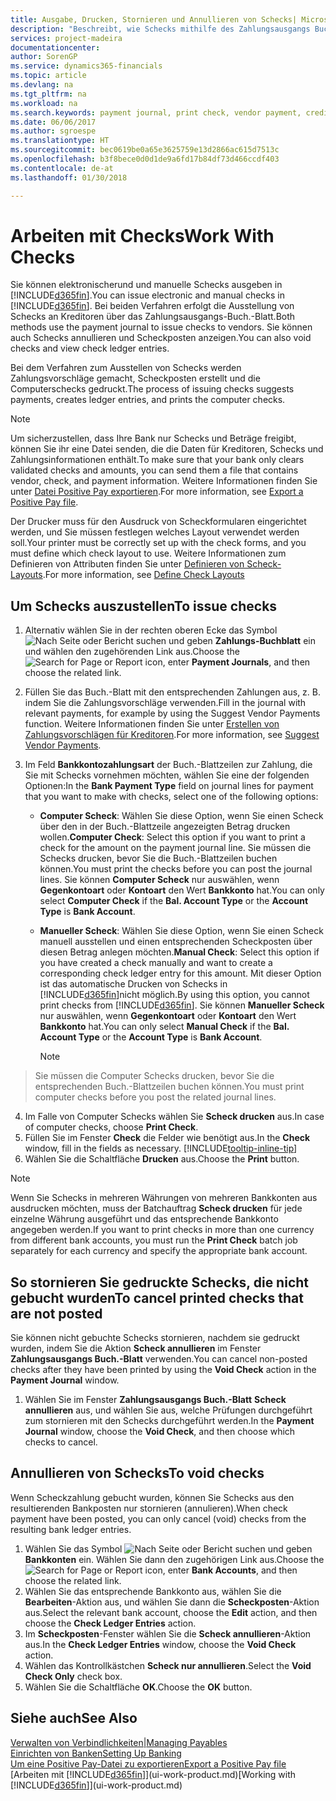 ```yaml
---
title: Ausgabe, Drucken, Stornieren und Annullieren von Schecks| Microsoft Docs
description: "Beschreibt, wie Schecks mithilfe des Zahlungsausgangs Buch.-Blattes, ausgegeben, gedruckt oder annulliert werden oder wie Check-Sachposteneinträge in Finance and Operations, Business edition angezeigt werden."
services: project-madeira
documentationcenter: 
author: SorenGP
ms.service: dynamics365-financials
ms.topic: article
ms.devlang: na
ms.tgt_pltfrm: na
ms.workload: na
ms.search.keywords: payment journal, print check, vendor payment, creditor, debt, balance due, AP
ms.date: 06/06/2017
ms.author: sgroespe
ms.translationtype: HT
ms.sourcegitcommit: bec0619be0a65e3625759e13d2866ac615d7513c
ms.openlocfilehash: b3f8bece0d0d1de9a6fd17b84df73d466ccdf403
ms.contentlocale: de-at
ms.lasthandoff: 01/30/2018

---
```

# <a name="work-with-checks"></a><span data-ttu-id="2ffdb-103">Arbeiten mit Checks</span><span class="sxs-lookup"><span data-stu-id="2ffdb-103">Work With Checks</span></span>
<span data-ttu-id="2ffdb-104">Sie können elektronischerund und manuelle Schecks ausgeben in [!INCLUDE[d365fin](includes/d365fin_md.md)].</span><span class="sxs-lookup"><span data-stu-id="2ffdb-104">You can issue electronic and manual checks in [!INCLUDE[d365fin](includes/d365fin_md.md)].</span></span> <span data-ttu-id="2ffdb-105">Bei beiden Verfahren erfolgt die Ausstellung von Schecks an Kreditoren über das Zahlungsausgangs-Buch.-Blatt.</span><span class="sxs-lookup"><span data-stu-id="2ffdb-105">Both methods use the payment journal to issue checks to vendors.</span></span> <span data-ttu-id="2ffdb-106">Sie können auch Schecks annullieren und Scheckposten anzeigen.</span><span class="sxs-lookup"><span data-stu-id="2ffdb-106">You can also void checks and view check ledger entries.</span></span>

<span data-ttu-id="2ffdb-107">Bei dem Verfahren zum Ausstellen von Schecks werden Zahlungsvorschläge gemacht, Scheckposten erstellt und die Computerschecks gedruckt.</span><span class="sxs-lookup"><span data-stu-id="2ffdb-107">The process of issuing checks suggests payments, creates ledger entries, and prints the computer checks.</span></span>

> [!NOTE]  
>   <span data-ttu-id="2ffdb-108">Um sicherzustellen, dass Ihre Bank nur Schecks und Beträge freigibt, können Sie ihr eine Datei senden, die die Daten für Kreditoren, Schecks und Zahlungsinformationen enthält.</span><span class="sxs-lookup"><span data-stu-id="2ffdb-108">To make sure that your bank only clears validated checks and amounts, you can send them a file that contains vendor, check, and payment information.</span></span> <span data-ttu-id="2ffdb-109">Weitere Informationen finden Sie unter [Datei Positive Pay exportieren](finance-how-positive-pay.md).</span><span class="sxs-lookup"><span data-stu-id="2ffdb-109">For more information, see [Export a Positive Pay file](finance-how-positive-pay.md).</span></span>

<span data-ttu-id="2ffdb-110">Der Drucker muss für den Ausdruck von Scheckformularen eingerichtet werden, und Sie müssen festlegen welches Layout verwendet werden soll.</span><span class="sxs-lookup"><span data-stu-id="2ffdb-110">Your printer must be correctly set up with the check forms, and you must define which check layout to use.</span></span> <span data-ttu-id="2ffdb-111">Weitere Informationen zum Definieren von Attributen finden Sie unter [Definieren von Scheck-Layouts](finance-how-define-check-layouts.md).</span><span class="sxs-lookup"><span data-stu-id="2ffdb-111">For more information, see [Define Check Layouts](finance-how-define-check-layouts.md)</span></span>

## <a name="to-issue-checks"></a><span data-ttu-id="2ffdb-112">Um Schecks auszustellen</span><span class="sxs-lookup"><span data-stu-id="2ffdb-112">To issue checks</span></span>
1. <span data-ttu-id="2ffdb-113">Alternativ wählen Sie in der rechten oberen Ecke das Symbol ![Nach Seite oder Bericht suchen](media/ui-search/search_small.png "Nach Seite oder Bericht suchen") und geben **Zahlungs-Buchblatt** ein und wählen den zugehörenden Link aus.</span><span class="sxs-lookup"><span data-stu-id="2ffdb-113">Choose the ![Search for Page or Report](media/ui-search/search_small.png "Search for Page or Report icon") icon, enter **Payment Journals**, and then choose the related link.</span></span>
2. <span data-ttu-id="2ffdb-114">Füllen Sie das Buch.-Blatt mit den entsprechenden Zahlungen aus, z. B. indem Sie die Zahlungsvorschläge verwenden.</span><span class="sxs-lookup"><span data-stu-id="2ffdb-114">Fill in the journal with relevant payments, for example by using the Suggest Vendor Payments function.</span></span> <span data-ttu-id="2ffdb-115">Weitere Informationen finden Sie unter [Erstellen von Zahlungsvorschlägen für Kreditoren](payables-how-suggest-vendor-payments.md).</span><span class="sxs-lookup"><span data-stu-id="2ffdb-115">For more information, see [Suggest Vendor Payments](payables-how-suggest-vendor-payments.md).</span></span>
3. <span data-ttu-id="2ffdb-116">Im Feld **Bankkontozahlungsart** der Buch.-Blattzeilen zur Zahlung, die Sie mit Schecks vornehmen möchten, wählen Sie eine der folgenden Optionen:</span><span class="sxs-lookup"><span data-stu-id="2ffdb-116">In the **Bank Payment Type** field on journal lines for payment that you want to make with checks, select one of the following options:</span></span>

   * <span data-ttu-id="2ffdb-117">**Computer Scheck**: Wählen Sie diese Option, wenn Sie einen Scheck über den in der Buch.-Blattzeile angezeigten Betrag drucken wollen.</span><span class="sxs-lookup"><span data-stu-id="2ffdb-117">**Computer Check**: Select this option if you want to print a check for the amount on the payment journal line.</span></span> <span data-ttu-id="2ffdb-118">Sie müssen die Schecks drucken, bevor Sie die Buch.-Blattzeilen buchen können.</span><span class="sxs-lookup"><span data-stu-id="2ffdb-118">You must print the checks before you can post the journal lines.</span></span> <span data-ttu-id="2ffdb-119">Sie können **Computer Scheck** nur auswählen, wenn **Gegenkontoart** oder **Kontoart** den Wert **Bankkonto** hat.</span><span class="sxs-lookup"><span data-stu-id="2ffdb-119">You can only select **Computer Check** if the **Bal. Account Type** or the **Account Type** is **Bank Account**.</span></span>
   * <span data-ttu-id="2ffdb-120">**Manueller Scheck**: Wählen Sie diese Option, wenn Sie einen Scheck manuell ausstellen und einen entsprechenden Scheckposten über diesen Betrag anlegen möchten.</span><span class="sxs-lookup"><span data-stu-id="2ffdb-120">**Manual Check**: Select this option if you have created a check manually and want to create a corresponding check ledger entry for this amount.</span></span> <span data-ttu-id="2ffdb-121">Mit dieser Option ist das automatische Drucken von Schecks in [!INCLUDE[d365fin](includes/d365fin_md.md)]nicht möglich.</span><span class="sxs-lookup"><span data-stu-id="2ffdb-121">By using this option, you cannot print checks from [!INCLUDE[d365fin](includes/d365fin_md.md)].</span></span> <span data-ttu-id="2ffdb-122">Sie können **Manueller Scheck** nur auswählen, wenn **Gegenkontoart** oder **Kontoart** den Wert **Bankkonto** hat.</span><span class="sxs-lookup"><span data-stu-id="2ffdb-122">You can only select **Manual Check** if the **Bal. Account Type** or the **Account Type** is **Bank Account**.</span></span>

     > [!NOTE]  
>   <span data-ttu-id="2ffdb-123">Sie müssen die Computer Schecks drucken, bevor Sie die entsprechenden Buch.-Blattzeilen buchen können.</span><span class="sxs-lookup"><span data-stu-id="2ffdb-123">You must print computer checks before you post the related journal lines.</span></span>
4. <span data-ttu-id="2ffdb-124">Im Falle von Computer Schecks wählen Sie **Scheck drucken** aus.</span><span class="sxs-lookup"><span data-stu-id="2ffdb-124">In case of computer checks, choose **Print Check**.</span></span>
5. <span data-ttu-id="2ffdb-125">Füllen Sie im Fenster **Check** die Felder wie benötigt aus.</span><span class="sxs-lookup"><span data-stu-id="2ffdb-125">In the **Check** window, fill in the fields as necessary.</span></span> [!INCLUDE[tooltip-inline-tip](includes/tooltip-inline-tip_md.md)]
6. <span data-ttu-id="2ffdb-126">Wählen Sie die Schaltfläche **Drucken** aus.</span><span class="sxs-lookup"><span data-stu-id="2ffdb-126">Choose the **Print** button.</span></span>

> [!NOTE]  
>   <span data-ttu-id="2ffdb-127">Wenn Sie Schecks in mehreren Währungen von mehreren Bankkonten aus ausdrucken möchten, muss der Batchauftrag **Scheck drucken** für jede einzelne Währung ausgeführt und das entsprechende Bankkonto angegeben werden.</span><span class="sxs-lookup"><span data-stu-id="2ffdb-127">If you want to print checks in more than one currency from different bank accounts, you must run the **Print Check** batch job separately for each currency and specify the appropriate bank account.</span></span>

## <a name="to-cancel-printed-checks-that-are-not-posted"></a><span data-ttu-id="2ffdb-128">So stornieren Sie gedruckte Schecks, die nicht gebucht wurden</span><span class="sxs-lookup"><span data-stu-id="2ffdb-128">To cancel printed checks that are not posted</span></span>
<span data-ttu-id="2ffdb-129">Sie können nicht gebuchte Schecks stornieren, nachdem sie gedruckt wurden, indem Sie die Aktion **Scheck annullieren** im Fenster **Zahlungsausgangs Buch.-Blatt** verwenden.</span><span class="sxs-lookup"><span data-stu-id="2ffdb-129">You can cancel non-posted checks after they have been printed by using the **Void Check** action in the **Payment Journal** window.</span></span>

1. <span data-ttu-id="2ffdb-130">Wählen Sie im Fenster **Zahlungsausgangs Buch.-Blatt** **Scheck annullieren** aus, und wählen Sie aus, welche Prüfungen durchgeführt zum stornieren mit den Schecks durchgeführt werden.</span><span class="sxs-lookup"><span data-stu-id="2ffdb-130">In the **Payment Journal** window, choose the **Void Check**, and then choose which checks to cancel.</span></span>

## <a name="to-void-checks"></a><span data-ttu-id="2ffdb-131">Annullieren von Schecks</span><span class="sxs-lookup"><span data-stu-id="2ffdb-131">To void checks</span></span>
<span data-ttu-id="2ffdb-132">Wenn Scheckzahlung gebucht wurden, können Sie Schecks aus den resultierenden Bankposten nur stornieren (annulieren).</span><span class="sxs-lookup"><span data-stu-id="2ffdb-132">When check payment have been posted, you can only cancel (void) checks from the resulting bank ledger entries.</span></span>

1. <span data-ttu-id="2ffdb-133">Wählen Sie das Symbol ![Nach Seite oder Bericht suchen](media/ui-search/search_small.png "Nach Seite oder Bericht suchen") und geben **Bankkonten** ein. Wählen Sie dann den zugehörigen Link aus.</span><span class="sxs-lookup"><span data-stu-id="2ffdb-133">Choose the ![Search for Page or Report](media/ui-search/search_small.png "Search for Page or Report icon") icon, enter **Bank Accounts**, and then choose the related link.</span></span>
2. <span data-ttu-id="2ffdb-134">Wählen Sie das entsprechende Bankkonto aus, wählen Sie die **Bearbeiten**-Aktion aus, und wählen Sie dann die **Scheckposten**-Aktion aus.</span><span class="sxs-lookup"><span data-stu-id="2ffdb-134">Select the relevant bank account, choose the **Edit** action, and then choose the **Check Ledger Entries** action.</span></span>
3. <span data-ttu-id="2ffdb-135">Im **Scheckposten**-Fenster wählen Sie die **Scheck annullieren**-Aktion aus.</span><span class="sxs-lookup"><span data-stu-id="2ffdb-135">In the **Check Ledger Entries** window, choose the **Void Check** action.</span></span>
4. <span data-ttu-id="2ffdb-136">Wählen das Kontrollkästchen **Scheck nur annullieren**.</span><span class="sxs-lookup"><span data-stu-id="2ffdb-136">Select the **Void Check Only** check box.</span></span>
5. <span data-ttu-id="2ffdb-137">Wählen Sie die Schaltfläche **OK**.</span><span class="sxs-lookup"><span data-stu-id="2ffdb-137">Choose the **OK** button.</span></span>

## <a name="see-also"></a><span data-ttu-id="2ffdb-138">Siehe auch</span><span class="sxs-lookup"><span data-stu-id="2ffdb-138">See Also</span></span>
[<span data-ttu-id="2ffdb-139">Verwalten von Verbindlichkeiten|</span><span class="sxs-lookup"><span data-stu-id="2ffdb-139">Managing Payables</span></span>](payables-manage-payables.md)  
[<span data-ttu-id="2ffdb-140">Einrichten von Banken</span><span class="sxs-lookup"><span data-stu-id="2ffdb-140">Setting Up Banking</span></span>](bank-setup-banking.md)  
[<span data-ttu-id="2ffdb-141">Um eine Positive Pay-Datei zu exportieren</span><span class="sxs-lookup"><span data-stu-id="2ffdb-141">Export a Positive Pay file</span></span>](finance-how-positive-pay.md)  
<span data-ttu-id="2ffdb-142">[Arbeiten mit [!INCLUDE[d365fin](includes/d365fin_md.md)]](ui-work-product.md)</span><span class="sxs-lookup"><span data-stu-id="2ffdb-142">[Working with [!INCLUDE[d365fin](includes/d365fin_md.md)]](ui-work-product.md)</span></span>  

